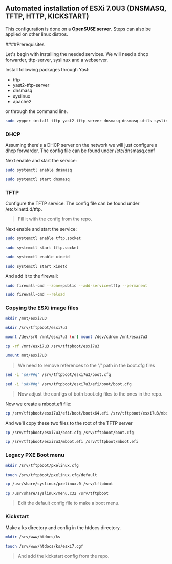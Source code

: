 ## Automated installation of ESXi 7.0U3 (DNSMASQ, TFTP, HTTP, KICKSTART)
This configuration is done on a **OpenSUSE server**. Steps can also be applied on other linux distros.

####Prerequisites

Let's begin with installing the needed services. We will need a dhcp forwarder, tftp-server, syslinux and a webserver.

Install following packages through Yast:
- tftp
- yast2-tftp-server
- dnsmasq
- syslinux
- apache2

or through the command line.
```bash
sudo zypper install tftp yast2-tftp-server dnsmasq dnsmasq-utils syslinux apache2 -y
```

### DHCP
Assuming there's a DHCP server on the network we will just configure a dhcp forwarder. The config file can be found under /etc/dnsmasq.conf

Next enable and start the service:
```bash
sudo systemctl enable dnsmasq
```
```bash
sudo systemctl start dnsmasq
```

### TFTP
Configure the TFTP service. The config file can be found under /etc/xinetd.d/tftp.
>Fill it with the config from the repo.

Next enable and start the service:
```bash
sudo systemctl enable tftp.socket
```
```bash
sudo systemctl start tftp.socket
```
```bash
sudo systemctl enable xinetd
```
```bash
sudo systemctl start xinetd
```
And add it to the firewall:
```bash
sudo firewall-cmd --zone=public --add-service=tftp --permanent
```
```bash
sudo firewall-cmd --reload
```

### Copying the ESXi image files

```bash
mkdir /mnt/esxi7u3
```
```bash
mkdir /srv/tftpboot/esxi7u3
```
```bash
mount /dev/sr0 /mnt/esxi7u3 (or) mount /dev/cdrom /mnt/esxi7u3 
```
```bash
cp -rf /mnt/esxi7u3 /srv/tftpboot/esxi7u3
```
```bash
umount mnt/esxi7u3
```
>We need to remove references to the '/' path in the boot.cfg files
```bash
sed -i 's#/##g' /srv/tftpboot/esxi7u3/boot.cfg
```
```bash
sed -i 's#/##g' /srv/tftpboot/esxi7u3/efi/boot/boot.cfg
```

>Now adjust the configs of both boot.cfg files to the ones in the repo.

Now we create a mboot.efi file:
```bash
cp /srv/tftpboot/esxi7u3/efi/boot/bootx64.efi /srv/tftpboot/esxi7u3/mboot.efi
```
And we'll copy these two files to the root of the TFTP server
```bash
cp /srv/tftpboot/esxi7u3/boot.cfg /srv/tftpboot/boot.cfg
```
```bash 
cp /srv/tftpboot/esxi7u3/mboot.efi /srv/tftpboot/mboot.efi
```

### Legacy PXE Boot menu
```bash
mkdir /srv/tftpboot/pxelinux.cfg
```
```bash
touch /srv/tftpboot/pxelinux.cfg/default
```
```bash
cp /usr/share/syslinux/pxelinux.0 /srv/tftpboot
```
```bash
cp /usr/share/syslinux/menu.c32 /srv/tftpboot
```
>Edit the default config file to make a boot menu.

### Kickstart
Make a ks directory and config in the htdocs directory.
```bash
mkdir /srv/www/htdocs/ks
```
```bash
touch /srv/www/htdocs/ks/esxi7.cgf
```
>And add the kickstart config from the repo.
